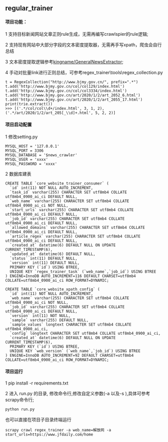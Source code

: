 ## regular_trainer
#### 项目功能：
 1 支持目标新闻网站文章正则rule生成，无需再编写crawlspier的rule逻辑;
 
 2 支持现有网站中大部分字段的文本密度提取器，无需再手写xpath，爬虫会自行总结
 
 3 文本密度提取逻辑参考[kingname/GeneralNewsExtractor](https://github.com/kingname/GeneralNewsExtractor);
 
 4 手动对批量link进行正则总结，可参考regex_trainer\tools\regex_collection.py
 ```
 t = RegexCollection("http://www.bjmy.gov.cn/", prefix=".*")
 t.add('http://www.bjmy.gov.cn/col/col129/index.html')
 t.add('http://www.bjmy.gov.cn/col/col3334/index.html')
 t.add('http://www.bjmy.gov.cn/art/2020/1/2/art_2052_6.html')
 t.add('http://www.bjmy.gov.cn/art/2020/1/2/art_2055_17.html')
 print(trie.extract())
 >>> [('.*/col/col\\d+/index.html', 3, 1, 2), ('.*/art/2020/1/2/art_205[_\\d]+.html', 5, 2, 2)]
 ```

#### 项目启动配置

 1 修改setting.py
 ```
 MYSQL_HOST = '127.0.0.1'
 MYSQL_PORT = 3306
 MYSQL_DATABASE = '$news_crawler'
 MYSQL_USER = 'xxxx'
 MYSQL_PASSWORD = 'xxxx'
 ```
 2 数据库建表
 
```
CREATE TABLE `core_website_trainer_consumer` (
  `id` int(11) NOT NULL AUTO_INCREMENT,
  `task_id` varchar(255) CHARACTER SET utf8mb4 COLLATE utf8mb4_0900_ai_ci DEFAULT NULL,
  `web_name` varchar(255) CHARACTER SET utf8mb4 COLLATE utf8mb4_0900_ai_ci NOT NULL,
  `start_urls` varchar(255) CHARACTER SET utf8mb4 COLLATE utf8mb4_0900_ai_ci DEFAULT NULL,
  `job_id` varchar(255) CHARACTER SET utf8mb4 COLLATE utf8mb4_0900_ai_ci DEFAULT NULL,
  `allowed_domains` varchar(255) CHARACTER SET utf8mb4 COLLATE utf8mb4_0900_ai_ci DEFAULT NULL,
  `article_regex` varchar(255) CHARACTER SET utf8mb4 COLLATE utf8mb4_0900_ai_ci DEFAULT NULL,
  `created_at` datetime(6) DEFAULT NULL ON UPDATE CURRENT_TIMESTAMP(6),
  `updated_at` datetime(6) DEFAULT NULL,
  `status` int(11) DEFAULT NULL,
  `version` int(11) DEFAULT NULL,
  PRIMARY KEY (`id`) USING BTREE,
  UNIQUE KEY `regex_trainer_task` (`web_name`,`job_id`) USING BTREE
) ENGINE=InnoDB AUTO_INCREMENT=116 DEFAULT CHARSET=utf8mb4 COLLATE=utf8mb4_0900_ai_ci ROW_FORMAT=DYNAMIC;
```
```
CREATE TABLE `core_website_xpath_config` (
  `id` int(11) NOT NULL AUTO_INCREMENT,
  `web_name` varchar(255) CHARACTER SET utf8mb4 COLLATE utf8mb4_0900_ai_ci NOT NULL,
  `job_id` varchar(255) CHARACTER SET utf8mb4 COLLATE utf8mb4_0900_ai_ci DEFAULT NULL,
  `version` int(11) NOT NULL,
  `sample` varchar(255) DEFAULT NULL,
  `sample_values` longtext CHARACTER SET utf8mb4 COLLATE utf8mb4_0900_ai_ci,
  `config` longtext CHARACTER SET utf8mb4 COLLATE utf8mb4_0900_ai_ci,
  `created_at` datetime(6) DEFAULT NULL ON UPDATE CURRENT_TIMESTAMP(6),
  PRIMARY KEY (`id`) USING BTREE,
  UNIQUE KEY `web_version` (`web_name`,`job_id`) USING BTREE
) ENGINE=InnoDB AUTO_INCREMENT=92 DEFAULT CHARSET=utf8mb4 COLLATE=utf8mb4_0900_ai_ci ROW_FORMAT=DYNAMIC;
```
#### 项目运行

1 pip install -r requirements.txt

2 进入 run.py 的目录, 修改命令行,修改自定义参数(-a 以及-s ),具体可参考scrapy命令行;
``` python
python run.py
```
也可以直接在项目子目录终端运行
```
scrapy crawl regex_trainer -a web_name=解放网 -a start_urls=https://www.jfdaily.com/home

```

